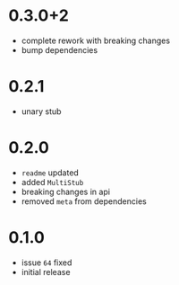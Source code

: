 # 0.3.0+2
- complete rework with breaking changes
- bump dependencies

# 0.2.1
- unary stub

# 0.2.0
- `readme` updated
- added `MultiStub`
- breaking changes in api
- removed `meta` from dependencies

# 0.1.0
- issue `64` fixed 
- initial release